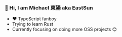 ### 👋 Hi, I am Michael 東陽 aka EastSun

- ❤️ TypeScript fanboy
- Trying to learn Rust
- Currently focusing on doing more OSS projects 😊
